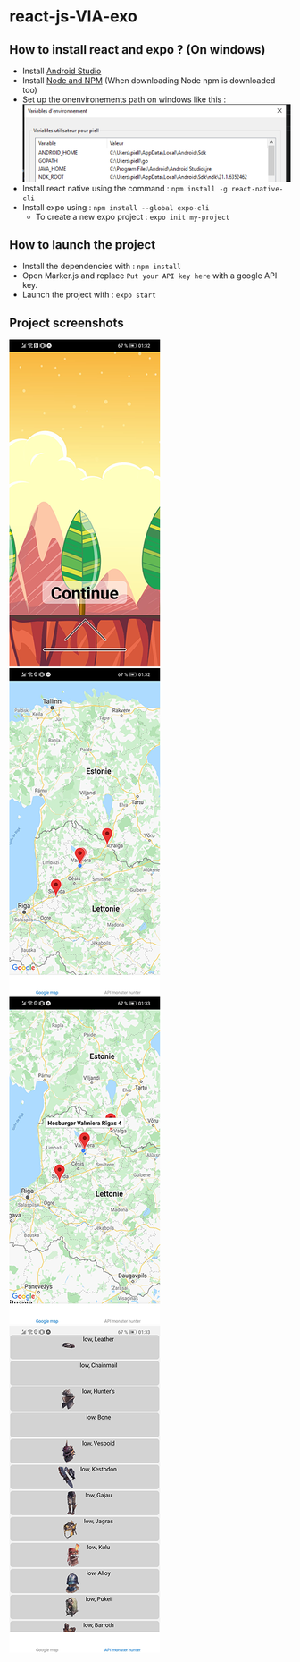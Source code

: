 # react-js-VIA-exo


## How to install react and expo ? (On windows) ##


* Install [Android Studio](https://developer.android.com/studio)
* Install [Node and NPM](https://nodejs.org/en/) (When downloading Node npm is downloaded too)
* Set up the onenvironements path on windows like this :
![Windows environments](/images/wind_env.PNG)
* Install react native using the command : `npm install -g react-native-cli`
* Install expo using : `npm install --global expo-cli`
  * To create a new expo project : `expo init my-project`


## How to launch the project


* Install the dependencies with : `npm install`
* Open Marker.js and replace `Put your API key here` with a google API key.
* Launch the project with : `expo start`


## Project screenshots


![Windows environments](/images/Menu.png)
![Windows environments](/images/Map.png)
![Windows environments](/images/Map_with_pin_selected.png)
![Windows environments](/images/MH_api.png)
